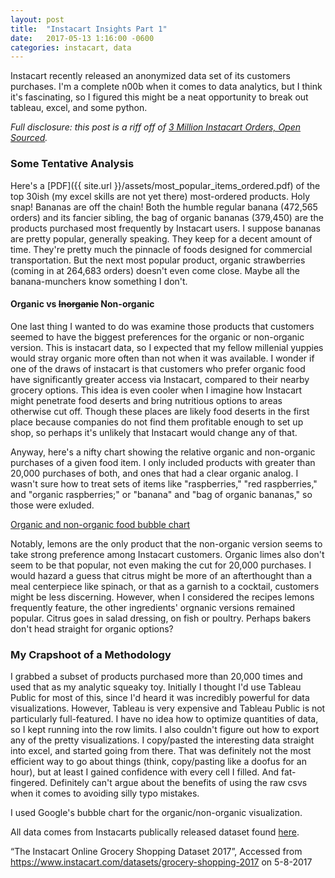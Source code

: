 ```yaml
---
layout: post
title:  "Instacart Insights Part 1"
date:   2017-05-13 1:16:00 -0600
categories: instacart, data
---
```

Instacart recently released an anonymized data set of its customers purchases. I'm a complete n00b when it comes to data analytics, but I think it's fascinating, so I figured this might be a neat opportunity to break out tableau, excel, and some python.

*Full disclosure: this post is a riff off of [3 Million Instacart Orders, Open Sourced](https://tech.instacart.com/3-million-instacart-orders-open-sourced-d40d29ead6f2).*

### Some Tentative Analysis
Here's a [PDF]({{ site.url }}/assets/most_popular_items_ordered.pdf) of the top 30ish (my excel skills are not yet there) most-ordered products. Holy snap! Bananas are off the chain! Both the humble regular banana (472,565 orders) and its fancier sibling, the bag of organic bananas (379,450) are the products purchased most frequently by Instacart users. I suppose bananas are pretty popular, generally speaking. They keep for a decent amount of time. They're pretty much the pinnacle of foods designed for commercial transportation. But the next most popular product, organic strawberries (coming in at 264,683 orders) doesn't even come close. Maybe all the banana-munchers know something I don't.

#### Organic vs <del>Inorganic</del> Non-organic
One last thing I wanted to do was examine those products that customers seemed to have the biggest preferences for the organic or non-organic version. This is instacart data, so I expected that my fellow millenial yuppies would stray organic more often than not when it was available. I wonder if one of the draws of instacart is that customers who prefer organic food have significantly greater access via Instacart, compared to their nearby grocery options. This idea is even cooler when I imagine how Instacart might penetrate food deserts and bring nutritious options to areas otherwise cut off. Though these places are likely food deserts in the first place because companies do not find them profitable enough to set up shop, so perhaps it's unlikely that Instacart would change any of that.

Anyway, here's a nifty chart showing the relative organic and non-organic purchases of a given food item. I only included products with greater than 20,000 purchases of both, and ones that had a clear organic analog. I wasn't sure how to treat sets of items like "raspberries," "red raspberries," and "organic raspberries;" or "banana" and "bag of organic bananas," so those were exluded.

[Organic and non-organic food bubble chart](http://triboluminescent.com/independent_pages/organic-vs-inorganic-instacart.html)

Notably, lemons are the only product that the non-organic version seems to take strong preference among Instacart customers. Organic limes also don't seem to be that popular, not even making the cut for 20,000 purchases. I would hazard a guess that citrus might be more of an afterthought than a meal centerpiece like spinach, or that as a garnish to a cocktail, customers might be less discerning. However, when I considered the recipes lemons frequently feature, the other ingredients' orgnanic versions remained popular. Citrus goes in salad dressing, on fish or poultry. Perhaps bakers don't head straight for organic options?

### My Crapshoot of a Methodology
I grabbed a subset of products purchased more than 20,000 times and used that as my analytic squeaky toy. Initially I thought I'd use Tableau Public for most of this, since I'd heard it was incredibly powerful for data visualizations. However, Tableau is very expensive and Tableau Public is not particularly full-featured. I have no idea how to optimize quantities of data, so I kept running into the row limits. I also couldn't figure out how to export any of the pretty visualizations. I copy/pasted the interesting data straight into excel, and started going from there. That was definitely not the most efficient way to go about things (think, copy/pasting like a doofus for an hour), but at least I gained confidence with every cell I filled. And fat-fingered. Definitely can't argue about the benefits of using the raw csvs when it comes to avoiding silly typo mistakes.

I used Google's bubble chart for the organic/non-organic visualization.

All data comes from Instacarts publically released dataset found [here](https://www.instacart.com/datasets/grocery-shopping-2017).

“The Instacart Online Grocery Shopping Dataset 2017”, Accessed from https://www.instacart.com/datasets/grocery-shopping-2017 on 5-8-2017